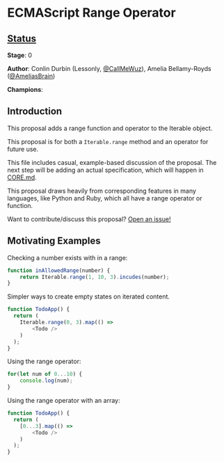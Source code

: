 # ECMAScript Range Operator

## [Status](https://tc39.github.io/process-document/)

**Stage**: 0

**Author**: Conlin Durbin (Lessonly, [@CallMeWuz](https://twitter.com/CallMeWuz)), Amelia Bellamy-Royds ([@AmeliasBrain](https://twitter.com/AmeliasBrain))

**Champions**:

## Introduction

This proposal adds a range function and operator to the Iterable object.

This proposal is for both a `Iterable.range` method and an operator for future use.

This file includes casual, example-based discussion of the proposal. The next step will be adding an actual specification, which will happen in [CORE.md](/CORE.md).

This proposal draws heavily from corresponding features in many languages, like Python and Ruby, which all have a range operator or function.

Want to contribute/discuss this proposal? [Open an issue!](/issues)

## Motivating Examples

Checking a number exists with in a range:

```javascript
function inAllowedRange(number) {
    return Iterable.range(1, 10, 3).incudes(number);
}
```

Simpler ways to create empty states on iterated content.

```js
function TodoApp() {
  return (
    Iterable.range(0, 3).map(() => 
        <Todo />   
    )
  );
}
```

Using the range operator:

```javascript
for(let num of 0...10) {
    console.log(num);
}
```

Using the range operator with an array:

```js
function TodoApp() {
  return (
    [0...3].map(() => 
        <Todo />   
    )
  );
}
```

